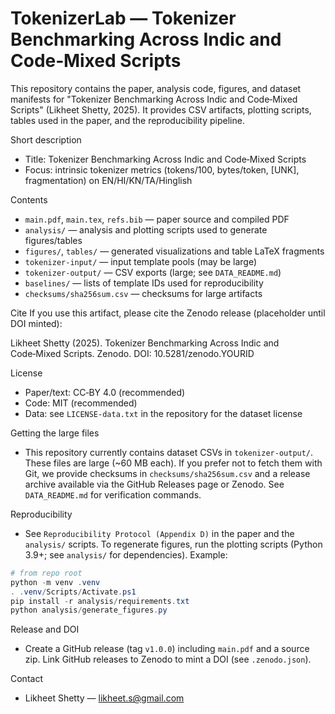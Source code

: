 # TokenizerLab — Tokenizer Benchmarking Across Indic and Code‑Mixed Scripts

This repository contains the paper, analysis code, figures, and dataset manifests for "Tokenizer Benchmarking Across Indic and Code‑Mixed Scripts" (Likheet Shetty, 2025). It provides CSV artifacts, plotting scripts, tables used in the paper, and the reproducibility pipeline.

Short description
- Title: Tokenizer Benchmarking Across Indic and Code‑Mixed Scripts
- Focus: intrinsic tokenizer metrics (tokens/100, bytes/token, [UNK], fragmentation) on EN/HI/KN/TA/Hinglish

Contents
- `main.pdf`, `main.tex`, `refs.bib` — paper source and compiled PDF
- `analysis/` — analysis and plotting scripts used to generate figures/tables
- `figures/`, `tables/` — generated visualizations and table LaTeX fragments
- `tokenizer-input/` — input template pools (may be large)
- `tokenizer-output/` — CSV exports (large; see `DATA_README.md`)
- `baselines/` — lists of template IDs used for reproducibility
- `checksums/sha256sum.csv` — checksums for large artifacts

Cite
If you use this artifact, please cite the Zenodo release (placeholder until DOI minted):

Likheet Shetty (2025). Tokenizer Benchmarking Across Indic and Code‑Mixed Scripts. Zenodo. DOI: 10.5281/zenodo.YOURID

License
- Paper/text: CC‑BY 4.0 (recommended)
- Code: MIT (recommended)
- Data: see `LICENSE-data.txt` in the repository for the dataset license

Getting the large files
- This repository currently contains dataset CSVs in `tokenizer-output/`. These files are large (~60 MB each). If you prefer not to fetch them with Git, we provide checksums in `checksums/sha256sum.csv` and a release archive available via the GitHub Releases page or Zenodo. See `DATA_README.md` for verification commands.

Reproducibility
- See `Reproducibility Protocol (Appendix D)` in the paper and the `analysis/` scripts. To regenerate figures, run the plotting scripts (Python 3.9+; see `analysis/` for dependencies). Example:

```powershell
# from repo root
python -m venv .venv
. .venv/Scripts/Activate.ps1
pip install -r analysis/requirements.txt
python analysis/generate_figures.py
```

Release and DOI
- Create a GitHub release (tag `v1.0.0`) including `main.pdf` and a source zip. Link GitHub releases to Zenodo to mint a DOI (see `.zenodo.json`).

Contact
- Likheet Shetty — likheet.s@gmail.com
